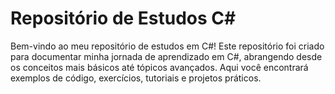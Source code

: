 # Repositório de Estudos C#

Bem-vindo ao meu repositório de estudos em C#! Este repositório foi criado para documentar minha jornada de aprendizado em C#, abrangendo desde os conceitos mais básicos até tópicos avançados. Aqui você encontrará exemplos de código, exercícios, tutoriais e projetos práticos.
